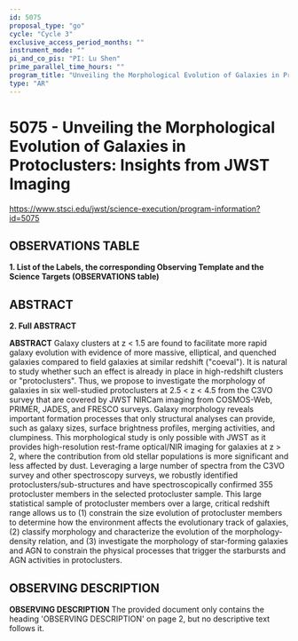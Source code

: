 ```yaml
---
id: 5075
proposal_type: "go"
cycle: "Cycle 3"
exclusive_access_period_months: ""
instrument_mode: ""
pi_and_co_pis: "PI: Lu Shen"
prime_parallel_time_hours: ""
program_title: "Unveiling the Morphological Evolution of Galaxies in Protoclusters: Insights from JWST Imaging"
type: "AR"
---
```

# 5075 - Unveiling the Morphological Evolution of Galaxies in Protoclusters: Insights from JWST Imaging
https://www.stsci.edu/jwst/science-execution/program-information?id=5075
## OBSERVATIONS TABLE
**1. List of the Labels, the corresponding Observing Template and the Science Targets (OBSERVATIONS table)**

## ABSTRACT

**2. Full ABSTRACT**

**ABSTRACT**
Galaxy clusters at z < 1.5 are found to facilitate more rapid galaxy evolution with evidence of more massive, elliptical, and quenched galaxies compared to field galaxies at similar redshift ("coeval"). It is natural to study whether such an effect is already in place in high-redshift clusters or "protoclusters". Thus, we propose to investigate the morphology of galaxies in six well-studied protoclusters at 2.5 < z < 4.5 from the C3VO survey that are covered by JWST NIRCam imaging from COSMOS-Web, PRIMER, JADES, and FRESCO surveys. Galaxy morphology reveals important formation processes that only structural analyses can provide, such as galaxy sizes, surface brightness profiles, merging activities, and clumpiness. This morphological study is only possible with JWST as it provides high-resolution rest-frame optical/NIR imaging for galaxies at z > 2, where the contribution from old stellar populations is more significant and less affected by dust. Leveraging a large number of spectra from the C3VO survey and other spectroscopy surveys, we robustly identified protoclusters/sub-structures and have spectroscopically confirmed 355 protocluster members in the selected protocluster sample. This large statistical sample of protocluster members over a large, critical redshift range allows us to (1) constrain the size evolution of protocluster members to determine how the environment affects the evolutionary track of galaxies, (2) classify morphology and characterize the evolution of the morphology-density relation, and (3) investigate the morphology of star-forming galaxies and AGN to constrain the physical processes that trigger the starbursts and AGN activities in protoclusters.

## OBSERVING DESCRIPTION

**OBSERVING DESCRIPTION**
The provided document only contains the heading 'OBSERVING DESCRIPTION' on page 2, but no descriptive text follows it.